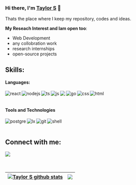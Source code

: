 ### Hi there, I'm [Taylor S](https://taylors.dev.br) 👋

Thats the place where I keep my repository, codes and ideas.

**My Reseach Interest and Iam open too**:
- Web Development
- any collobration work
- research internships
- open-source projects

## Skills:

#### Languages:
<div>
<img align="left" alt="react" src="https://img.shields.io/badge/React-20232A?style=for-the-badge&logo=react&logoColor=61DAFB" />
<img align="left" alt="nodejs" src="https://img.shields.io/badge/Node.js-43853D?style=for-the-badge&logo=node.js&logoColor=white" />
<img align="left" alt="ts" src="https://img.shields.io/badge/TypeScript-007ACC?style=for-the-badge&logo=typescript&logoColor=white" />
<img align="left" alt="js" src="https://img.shields.io/badge/JavaScript-F7DF1E?style=for-the-badge&logo=javascript&logoColor=black" />
<img align="left" atl="tw" src="https://img.shields.io/badge/Tailwind_CSS-38B2AC?style=for-the-badge&logo=tailwind-css&logoColor=white" />
<img align="left" alt="go" src="https://img.shields.io/badge/Go-00ADD8?style=for-the-badge&logo=go&logoColor=white"/>
<img align="left" alt="css" src="https://img.shields.io/badge/CSS3-1572B6?style=for-the-badge&logo=css3&logoColor=white"/>
<img align="left" alt="html" src="https://img.shields.io/badge/HTML5-E34F26?style=for-the-badge&logo=html5&logoColor=white"/>
 <div/>

  <br><br>
#### Tools and Technologies

<img align="left" alt="postgre" src="https://img.shields.io/badge/PostgreSQL-316192?style=for-the-badge&logo=postgresql&logoColor=white"/>
<img align="left" alt="lx" src="https://img.shields.io/badge/Linux-FCC624?style=for-the-badge&logo=linux&logoColor=black"/>
<img align="left" alt="git" src="https://img.shields.io/badge/GIT-E44C30?style=for-the-badge&logo=git&logoColor=white"/>
<img align="left" alt="shell" src="https://img.shields.io/badge/Shell_Script-121011?style=for-the-badge&logo=gnu-bash&logoColor=white"/>
<br><br>

## Connect with me:
<div>
 <a href="mailto:otaylorferreira78@gmail.com">
 <img src="https://img.shields.io/badge/Gmail-D14836?style=for-the-badge&logo=gmail&logoColor=white"/>
  <a/>
 <div/>
<br><br>

| <a href="https://github.com/anuraghazra/github-readme-stats"><img align="center" src="https://github-readme-stats.vercel.app/api?username=taylors42&show_icons=true&include_all_commits=true&theme=buefy&hide_border=true" alt="Taylor S github stats" /></a> | <a href="https://github.com/anuraghazra/github-readme-stats"><img align="center" src="https://github-readme-stats.vercel.app/api/top-langs/?username=taylors42&layout=compact&theme=buefy&hide_border=true" /></a> |
| ------------- | ------------- |


